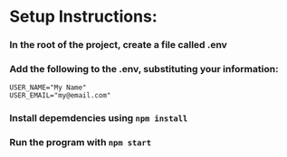 # Setup Instructions:

### In the root of the project, create a file called .env

### Add the following to the .env, substituting your information:

    USER_NAME="My Name"
    USER_EMAIL="my@email.com"

### Install depemdencies using ```npm install```

### Run the program with ```npm start```